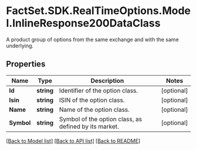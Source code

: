# FactSet.SDK.RealTimeOptions.Model.InlineResponse200DataClass
A product group of options from the same exchange and with the same underlying.

## Properties

Name | Type | Description | Notes
------------ | ------------- | ------------- | -------------
**Id** | **string** | Identifier of the option class. | [optional] 
**Isin** | **string** | ISIN of the option class. | [optional] 
**Name** | **string** | Name of the option class. | [optional] 
**Symbol** | **string** | Symbol of the option class, as defined by its market. | [optional] 

[[Back to Model list]](../README.md#documentation-for-models) [[Back to API list]](../README.md#documentation-for-api-endpoints) [[Back to README]](../README.md)

